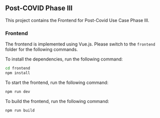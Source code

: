## Post-COVID Phase III

This project contains the Frontend for Post-Covid Use Case Phase III.

### Frontend

The frontend is implemented using Vue.js. Please switch to the `frontend` folder for the following
commands.

To install the dependencies, run the following command:

```bash
cd frontend
npm install
```

To start the frontend, run the following command:

```bash
npm run dev
```

To build the frontend, run the following command:

```bash
npm run build
```
